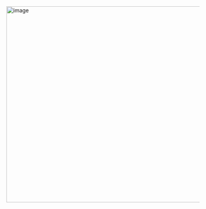 <img width="512" alt="image" src="https://github.com/seyed-nouraie/Azure-Security-Data-Lake/assets/75258742/265983bb-b721-4a8c-ade1-aca39f67f9f1">


